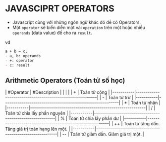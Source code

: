 # JAVASCIPRT OPERATORS

- Javascript cùng với những ngôn ngữ khác đó đề có Operators.
- Một `operator` sẽ biển diễn một vài `operation` trên một hoặc nhiều `operands` (data value) để cho ra `result`.

vd
```md
a + b = c;
- a, b: operands
- +: operator
- c: result
```

## Arithmetic Operators (Toán tử số học)
| #Operator | #Description                                             |
|           |                                                          |
| +         | Toán tử cộng                                             |
|-----------|----------------------------------------------------------|
| -         | Toán tử trừ                                              |
|-----------|----------------------------------------------------------|
| *         | Toán tử nhân                                             |
|-----------|----------------------------------------------------------|
| /         | Toán tử chia lấy phần nguyên                             |
|-----------|----------------------------------------------------------|
| %         | Toán tử chia lấy phần dư                                 |
|-----------|----------------------------------------------------------|
| ++        | Toán tử tăng dần. Tăng giá trị toán hạng lên một.        |
|-----------|----------------------------------------------------------|
| --        | Toán tử giảm dần. Giảm giá trị một.                      |
